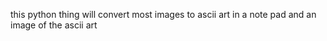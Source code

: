 this python thing will convert most images to ascii art in a note pad and an image of the ascii art
